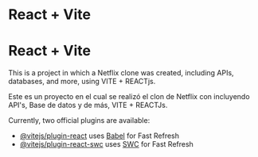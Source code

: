 # React + Vite

# React + Vite

This is a project in which a Netflix clone was created, including APIs, databases, and more, using VITE + REACTjs.

Este es un proyecto en el cual se realizó el clon de Netflix con incluyendo API's, Base de datos y de más, VITE + REACTJs.

Currently, two official plugins are available:

- [@vitejs/plugin-react](https://github.com/vitejs/vite-plugin-react/blob/main/packages/plugin-react/README.md) uses [Babel](https://babeljs.io/) for Fast Refresh
- [@vitejs/plugin-react-swc](https://github.com/vitejs/vite-plugin-react-swc) uses [SWC](https://swc.rs/) for Fast Refresh
